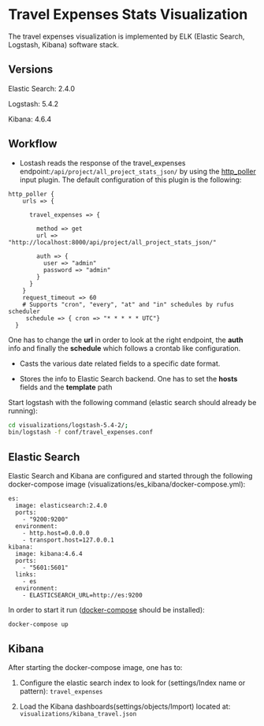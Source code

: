 Travel Expenses Stats Visualization
===================================

The travel expenses visualization is implemented by ELK (Elastic Search, Logstash, Kibana) software stack.

Versions
--------

Elastic Search: 2.4.0

Logstash: 5.4.2

Kibana: 4.6.4

Workflow
--------

-	Lostash reads the response of the travel_expenses endpoint:`/api/project/all_project_stats_json/` by using the [http_poller](https://www.elastic.co/guide/en/logstash/current/plugins-inputs-http_poller.html) input plugin. The default configuration of this plugin is the following:

```
http_poller {
    urls => {

      travel_expenses => {

        method => get
        url => "http://localhost:8000/api/project/all_project_stats_json/"

        auth => {
          user => "admin"
          password => "admin"
        }
      }
    }
    request_timeout => 60
    # Supports "cron", "every", "at" and "in" schedules by rufus scheduler
     schedule => { cron => "* * * * * UTC"}
  }
```

One has to change the **url** in order to look at the right endpoint, the **auth** info and finally the **schedule** which follows a crontab like configuration.

-	Casts the various date related fields to a specific date format.

-	Stores the info to Elastic Search backend. One has to set the **hosts** fields and the **template** path

Start logstash with the following command (elastic search should already be running):

```bash
cd visualizations/logstash-5.4-2/;
bin/logstash -f conf/travel_expenses.conf
```

Elastic Search
--------------

Elastic Search and Kibana are configured and started through the following docker-compose image (visualizations/es_kibana/docker-compose.yml):

```
es:
  image: elasticsearch:2.4.0
  ports:
    - "9200:9200"
  environment:
    - http.host=0.0.0.0
    - transport.host=127.0.0.1
kibana:
  image: kibana:4.6.4
  ports:
    - "5601:5601"
  links:
    - es
  environment:
    - ELASTICSEARCH_URL=http://es:9200
```

In order to start it run ([docker-compose](https://docs.docker.com/compose/install/) should be installed):

`docker-compose up`

Kibana
------

After starting the docker-compose image, one has to:

1.	Configure the elastic search index to look for (settings/Index name or pattern): `travel_expenses`

2.	Load the Kibana dashboards(settings/objects/Import) located at: `visualizations/kibana_travel.json`
